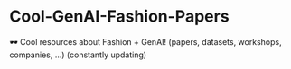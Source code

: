 # Cool-GenAI-Fashion-Papers
🕶️ Cool resources about Fashion + GenAI! (papers, datasets, workshops, companies, ...) (constantly updating)
